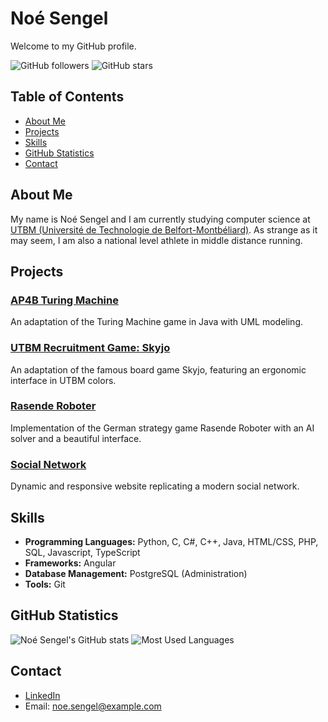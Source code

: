 # Noé Sengel

Welcome to my GitHub profile.

![GitHub followers](https://img.shields.io/github/followers/nonolintello?style=social)
![GitHub stars](https://img.shields.io/github/stars/nonolintello?style=social)

## Table of Contents
- [About Me](#about-me)
- [Projects](#projects)
- [Skills](#skills)
- [GitHub Statistics](#github-statistics)
- [Contact](#contact)

## About Me

My name is Noé Sengel and I am currently studying computer science at [UTBM (Université de Technologie de Belfort-Montbéliard)](https://www.utbm.fr). As strange as it may seem, I am also a national level athlete in middle distance running.

## Projects

### [AP4B Turing Machine](https://github.com/Mino1289/AP4B_TuringMachine)
An adaptation of the Turing Machine game in Java with UML modeling.

### [UTBM Recruitment Game: Skyjo](https://github.com/nonolintello/UTBM_RecruitmentGame_Skyjo)
An adaptation of the famous board game Skyjo, featuring an ergonomic interface in UTBM colors.

### [Rasende Roboter](https://github.com/Glenrunc/Rasende_Roboter)
Implementation of the German strategy game Rasende Roboter with an AI solver and a beautiful interface.

### [Social Network](https://github.com/nonolintello/socialNetwork)
Dynamic and responsive website replicating a modern social network.

## Skills

- **Programming Languages:** Python, C, C#, C++, Java, HTML/CSS, PHP, SQL, Javascript, TypeScript
- **Frameworks:** Angular
- **Database Management:** PostgreSQL (Administration)
- **Tools:** Git

## GitHub Statistics

![Noé Sengel's GitHub stats](https://github-readme-stats.vercel.app/api?username=nonolintello&show_icons=true&theme=radical)
![Most Used Languages](https://github-readme-stats.vercel.app/api/top-langs/?username=nonolintello&layout=compact&theme=radical)

## Contact

- [LinkedIn](https://www.linkedin.com/in/noé-sengel-a38771213/)
- Email: noe.sengel@example.com
